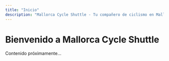 ```yaml
---
title: "Inicio"
description: "Mallorca Cycle Shuttle - Tu compañero de ciclismo en Mallorca"
---
```


# Bienvenido a Mallorca Cycle Shuttle

Contenido próximamente...
